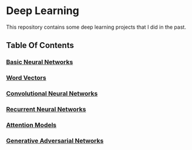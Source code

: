 # Deep Learning

This repository contains some deep learning projects that I did in the past.

## Table Of Contents

### [Basic Neural Networks](https://github.com/msfchen/deep_learning/tree/master/basicnn)

### [Word Vectors](https://github.com/msfchen/deep_learning/tree/master/wordvector)

### [Convolutional Neural Networks](https://github.com/msfchen/deep_learning/tree/master/convolutionalnn)

### [Recurrent Neural Networks](https://github.com/msfchen/deep_learning/tree/master/recurrentnn)

### [Attention Models](https://github.com/msfchen/deep_learning/tree/master/attentionmodel)

### [Generative Adversarial Networks](https://github.com/msfchen/deep_learning/tree/master/gan)